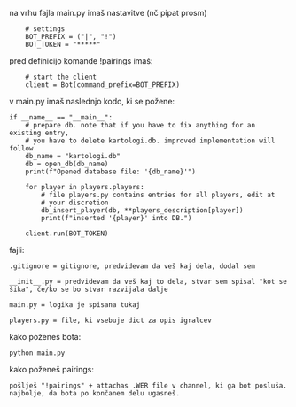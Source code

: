 na vrhu fajla main.py imaš nastavitve (nč pipat prosm)

        # settings
        BOT_PREFIX = ("|", "!")
        BOT_TOKEN = "*****"

pred definicijo komande !pairings imaš:
        
        # start the client
        client = Bot(command_prefix=BOT_PREFIX)

v main.py imaš naslednjo kodo, ki se požene:

    if __name__ == "__main__":
        # prepare db. note that if you have to fix anything for an existing entry,
        # you have to delete kartologi.db. improved implementation will follow
        db_name = "kartologi.db"
        db = open_db(db_name)
        print(f"Opened database file: '{db_name}'")
    
        for player in players.players:
            # file players.py contains entries for all players, edit at
            # your discretion
            db_insert_player(db, **players_description[player])
            print(f"inserted '{player}' into DB.")
        
        client.run(BOT_TOKEN)


fajli:
    
    .gitignore = gitignore, predvidevam da veš kaj dela, dodal sem 
    
    __init__.py = predvidevam da veš kaj to dela, stvar sem spisal "kot se šika", če/ko se bo stvar razvijala dalje
    
    main.py = logika je spisana tukaj
    
    players.py = file, ki vsebuje dict za opis igralcev
    
    
kako poženeš bota:

    python main.py

kako poženeš pairings:

    pošlješ "!pairings" + attachas .WER file v channel, ki ga bot posluša. najbolje, da bota po končanem delu ugasneš.
    
